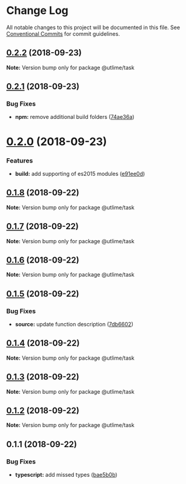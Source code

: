 # Change Log

All notable changes to this project will be documented in this file.
See [Conventional Commits](https://conventionalcommits.org) for commit guidelines.

<a name="0.2.2"></a>
## [0.2.2](https://github.com/utlime/monorepo/tree/master/packages/task/compare/@utlime/task@0.2.1...@utlime/task@0.2.2) (2018-09-23)

**Note:** Version bump only for package @utlime/task





<a name="0.2.1"></a>
## [0.2.1](https://github.com/utlime/monorepo/tree/master/packages/task/compare/@utlime/task@0.2.0...@utlime/task@0.2.1) (2018-09-23)


### Bug Fixes

* **npm:** remove additional build folders ([74ae36a](https://github.com/utlime/monorepo/tree/master/packages/task/commit/74ae36a))





<a name="0.2.0"></a>
# [0.2.0](https://github.com/utlime/monorepo/tree/master/packages/task/compare/@utlime/task@0.1.8...@utlime/task@0.2.0) (2018-09-23)


### Features

* **build:** add supporting of es2015 modules ([e91ee0d](https://github.com/utlime/monorepo/tree/master/packages/task/commit/e91ee0d))





<a name="0.1.8"></a>
## [0.1.8](https://github.com/utlime/monorepo/tree/master/packages/task/compare/@utlime/task@0.1.7...@utlime/task@0.1.8) (2018-09-22)

**Note:** Version bump only for package @utlime/task





<a name="0.1.7"></a>
## [0.1.7](https://github.com/utlime/monorepo/tree/master/packages/task/compare/@utlime/task@0.1.6...@utlime/task@0.1.7) (2018-09-22)

**Note:** Version bump only for package @utlime/task





<a name="0.1.6"></a>
## [0.1.6](https://github.com/utlime/monorepo/tree/master/packages/task/compare/@utlime/task@0.1.5...@utlime/task@0.1.6) (2018-09-22)

**Note:** Version bump only for package @utlime/task





<a name="0.1.5"></a>
## [0.1.5](https://github.com/utlime/monorepo/tree/master/packages/task/compare/@utlime/task@0.1.4...@utlime/task@0.1.5) (2018-09-22)


### Bug Fixes

* **source:** update function description ([7db6602](https://github.com/utlime/monorepo/tree/master/packages/task/commit/7db6602))





<a name="0.1.4"></a>
## [0.1.4](https://github.com/utlime/monorepo/tree/master/packages/task/compare/@utlime/task@0.1.3...@utlime/task@0.1.4) (2018-09-22)

**Note:** Version bump only for package @utlime/task





<a name="0.1.3"></a>
## [0.1.3](https://github.com/utlime/monorepo/compare/@utlime/task@0.1.2...@utlime/task@0.1.3) (2018-09-22)

**Note:** Version bump only for package @utlime/task





<a name="0.1.2"></a>
## [0.1.2](https://github.com/utlime/monorepo/compare/@utlime/task@0.1.1...@utlime/task@0.1.2) (2018-09-22)

**Note:** Version bump only for package @utlime/task





<a name="0.1.1"></a>
## 0.1.1 (2018-09-22)


### Bug Fixes

* **typescript:** add missed types ([bae5b0b](https://github.com/utlime/monorepo/commit/bae5b0b))
